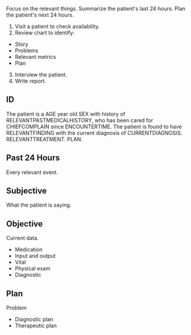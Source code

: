 Focus on the relevant things.
Summarize the patient's last 24 hours.
Plan the patient's next 24 hours.

1. Visit a patient to check availability.
2. Review chart to identify:
- Story
- Problems
- Relevant metrics
- Plan
3. Interview the patient.
4. Write report.

## ID

The patient is a AGE year old SEX with history of RELEVANTPASTMEDICALHISTORY, who has been cared for CHIEFCOMPLAIN since ENCOUNTERTIME.
The patient is found to have RELEVANTFINDING with the current diagnosis of CURRENTDIAGNOSIS.
RELEVANTTREATMENT.
PLAN.

## Past 24 Hours

Every relevant event.

## Subjective

What the patient is saying.

## Objective

Current data.

- Medication
- Input and output
- Vital
- Physical exam
- Diagnostic

## Plan

Problem

- Diagnostic plan
- Therapeutic plan
